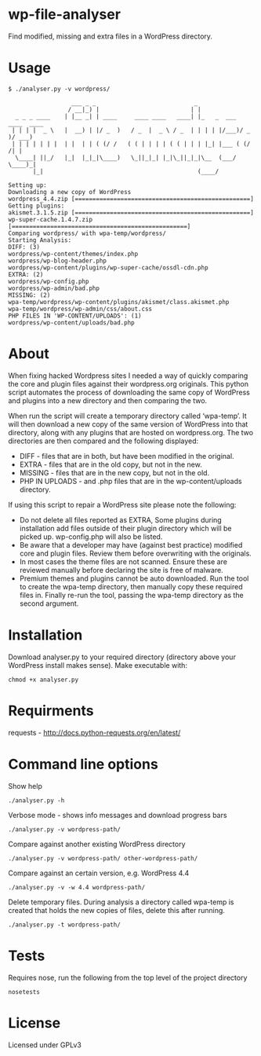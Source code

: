 # wp-file-analyser
Find modified, missing and extra files in a WordPress directory.

# Usage
```shell
$ ./analyser.py -v wordpress/

                  ___ _ _                            _
                 / __|_) |                          | |
  _ _ _ ____    | |__ _| | ____     ____ ____   ____| |_   _  ___  ____  ____
 | | | |  _ \   |  __) | |/ _  )   / _  |  _ \ / _  | | | | |/___)/ _  )/ ___)
 | | | | | | |  | |  | | ( (/ /   ( ( | | | | ( ( | | | |_| |___ ( (/ /| |
  \____| ||_/   |_|  |_|_|\____)   \_||_|_| |_|\_||_|_|\__  (___/ \____)_|
       |_|                                            (____/
    
Setting up:
Downloading a new copy of WordPress
wordpress_4.4.zip [==================================================]
Getting plugins:
akismet.3.1.5.zip [==================================================]
wp-super-cache.1.4.7.zip [==================================================]
Comparing wordpress/ with wpa-temp/wordpress/
Starting Analysis:
DIFF: (3)
wordpress/wp-content/themes/index.php
wordpress/wp-blog-header.php
wordpress/wp-content/plugins/wp-super-cache/ossdl-cdn.php
EXTRA: (2)
wordpress/wp-config.php
wordpress/wp-admin/bad.php
MISSING: (2)
wpa-temp/wordpress/wp-content/plugins/akismet/class.akismet.php
wpa-temp/wordpress/wp-admin/css/about.css
PHP FILES IN 'WP-CONTENT/UPLOADS': (1)
wordpress/wp-content/uploads/bad.php
```

# About
When fixing hacked Wordpress sites I needed a way of quickly comparing the core and plugin files against their wordpress.org originals. This python script automates the process of downloading the same copy of WordPress and plugins into a new directory and then comparing the two.

When run the script will create a temporary directory called ‘wpa-temp’. It will then download a new copy of the same version of WordPress into that directory, along with any plugins that are hosted on wordpress.org. The two directories are then compared and the following displayed:
- DIFF - files that are in both, but have been modified in the original.  
- EXTRA - files that are in the old copy, but not in the new.  
- MISSING - files that are in the new copy, but not in the old.  
- PHP IN UPLOADS - and .php files that are in the wp-content/uploads directory.  

If using this script to repair a WordPress site please note the following: 
- Do not delete all files reported as EXTRA, Some plugins during installation add files outside of their plugin directory which will be picked up. wp-config.php will also be listed. 
- Be aware that a developer may have (against best practice) modified core and plugin files. Review them before overwriting with the originals.  
- In most cases the theme files are not scanned. Ensure these are reviewed manually before declaring the site is free of malware. 
- Premium themes and plugins cannot be auto downloaded. Run the tool to create the wpa-temp directory, then manually copy these required files in. Finally re-run the tool, passing the wpa-temp directory as the second argument.  


# Installation
Download analyser.py to your required directory (directory above your WordPress install makes sense). Make executable with:
```shell
chmod +x analyser.py
```

# Requirments
requests - http://docs.python-requests.org/en/latest/

# Command line options
Show help
```shell
./analyser.py -h
```
Verbose mode - shows info messages and download progress bars 
```shell
./analyser.py -v wordpress-path/
```
Compare against another existing WordPress directory 
```shell
./analyser.py -v wordpress-path/ other-wordpress-path/
```
Compare against an certain version, e.g. WordPress 4.4
```shell
./analyser.py -v -w 4.4 wordpress-path/
```
Delete temporary files. During analysis a directory called wpa-temp is created that holds the new copies of files, delete this after running. 
```shell
./analyser.py -t wordpress-path/
```

# Tests
Requires nose, run the following from the top level of the project directory
```shell
nosetests
```

# License
Licensed under GPLv3 